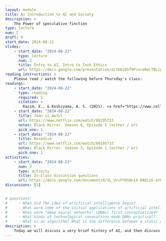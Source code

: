 ```yaml
---
layout: module
title: An Introduction to AI and Society
description: > 
    The Power of speculative finction
type: lecture
num: 2
draft: 0
start_date: 2024-08-22
slides:
    - start_date: "2024-08-22"
      type: lecture
      num: 2
      title: Intro to AI, Intro to Tech Ethics
      url: https://docs.google.com/presentation/d/1h0JOSf9PcxceNeLTBLzp0PsNKb5LRMuc/edit?usp=sharing&ouid=113376576186080604800&rtpof=true&sd=true
reading_instructions: >
    Please read / watch the following before Thursday's class:
readings: 
    - start_date: "2024-08-22"
      type: reading
      required: 1
      citation: >
        Kazim, E., & Koshiyama, A. S. (2021). <a href="https://www.cell.com/patterns/pdf/S2666-3899(21)00157-4.pdf" target="_blank">A high-level overview of AI ethics</a>. Patterns, 2(9)
    - start_date: "2024-08-22"
      title: Joan is Awful
      url: https://www.netflix.com/watch/80195733
      notes: Black Mirror. Season 6, Episode 1 (either / or)
      pick_one: 1
    - start_date: "2024-08-22"
      title: Nosedive
      url: https://www.netflix.com/watch/80195733
      notes: Black Mirror. Season 3, Episode 1 (either / or)
      pick_one: 1
activities:
    - start_date: "2024-08-22"
      num: 2
      type: activity
      title: In-class discussion questions
      url: https://docs.google.com/document/d/1L_UrsFh9SWu1X-0AQizG-atDUDwu3b5Sec-por4wli8/edit?tab=t.0#heading=h.yy8uersk64az
discussions: [1]
    

# questions:
#     - When did the idea of artificial intelligence begin?
#     - What were some of the initial applications of artificial intelligence? Who funded the development of these applications?
#     - When were "deep neural networks" (DNNs) first conceptualized?
#     - What kinds of technological innovations made DNNs practical?
#     - What is an algorithm? What is the difference between a static and a dynamic algorithm?
description: > 
    Today we will discuss a very brief history of AI, and then discuss the two Black Mirror episodes.
---
```


